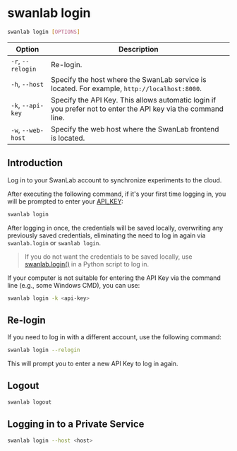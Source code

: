 # swanlab login

```bash
swanlab login [OPTIONS]
```

| Option | Description |
| --- | --- |
| `-r`, `--relogin` | Re-login. |
| `-h`, `--host` | Specify the host where the SwanLab service is located. For example, `http://localhost:8000`. |
| `-k`, `--api-key` | Specify the API Key. This allows automatic login if you prefer not to enter the API key via the command line. |
| `-w`, `--web-host` | Specify the web host where the SwanLab frontend is located. |

## Introduction

Log in to your SwanLab account to synchronize experiments to the cloud.

After executing the following command, if it's your first time logging in, you will be prompted to enter your [API_KEY](https://swanlab.cn/settings):

```bash
swanlab login
```

After logging in once, the credentials will be saved locally, overwriting any previously saved credentials, eliminating the need to log in again via `swanlab.login` or `swanlab login`.

> If you do not want the credentials to be saved locally, use [swanlab.login()](./py-login.md) in a Python script to log in.

If your computer is not suitable for entering the API Key via the command line (e.g., some Windows CMD), you can use:

```bash
swanlab login -k <api-key>
```

## Re-login

If you need to log in with a different account, use the following command:

```bash
swanlab login --relogin
```

This will prompt you to enter a new API Key to log in again.

## Logout

```bash
swanlab logout
```

## Logging in to a Private Service

```bash
swanlab login --host <host>
```